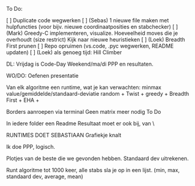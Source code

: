 To Do:

[ ] Duplicate code wegwerken
[ ] (Sebas) 1 nieuwe file maken met hulpfuncties (voor bijv. nieuwe coordinaatposities en stabchecker)
[ ] (Mark) Greedy-C implementeren, visualize. Hoeveelheid moves die je overhoudt (size restrict) Kijk naar nieuwe heuristieken
[ ] (Loek) Breadth First prunen
[ ] Repo opruimen (vs.code, .pyc wegwerken, README updaten)
[ ] (Loek) als genoeg tijd: Hill Climber

DL: Vrijdag is Code-Day
Weekend/ma/di PPP en resultaten. 

WO/DO: Oefenen presentatie

Van elk algoritme een runtime, wat je kan verwachten: minmax value/gemiddelde/standaard-deviatie
random + Twist + greedy + Breadth First + EHA + 

Borders aanroepen via terminal
Geen matrix meer nodig
To Do 

In iedere folder een Readme
Resultaat moet er ook bij, van \

RUNTIMES DOET SEBASTIAAN
Grafiekje knalt


Ik doe PPP, logisch.

Plotjes van de beste die we gevonden hebben.
Standaard dev uitrekenen.

Runt algoritme tot 1000 keer, alle stabs sla je op in een lijst. (min, max, standaard dev, average, mean)

